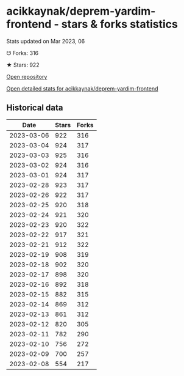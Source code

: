 # acikkaynak/deprem-yardim-frontend - stars & forks statistics

Stats updated on Mar 2023, 06

☋ Forks: 316

★ Stars: 922

[Open repository](https://github.com/acikkaynak/deprem-yardim-frontend)

[Open detailed stats for acikkaynak/deprem-yardim-frontend](https://reviewgithub.com/rep/acikkaynak/deprem-yardim-frontend)

## Historical data
| Date | Stars | Forks |
|------|-------|-------|
| 2023-03-06 | 922 | 316 | 
| 2023-03-04 | 924 | 317 | 
| 2023-03-03 | 925 | 316 | 
| 2023-03-02 | 924 | 316 | 
| 2023-03-01 | 924 | 317 | 
| 2023-02-28 | 923 | 317 | 
| 2023-02-26 | 922 | 317 | 
| 2023-02-25 | 920 | 318 | 
| 2023-02-24 | 921 | 320 | 
| 2023-02-23 | 920 | 322 | 
| 2023-02-22 | 917 | 321 | 
| 2023-02-21 | 912 | 322 | 
| 2023-02-19 | 908 | 319 | 
| 2023-02-18 | 902 | 320 | 
| 2023-02-17 | 898 | 320 | 
| 2023-02-16 | 892 | 318 | 
| 2023-02-15 | 882 | 315 | 
| 2023-02-14 | 869 | 312 | 
| 2023-02-13 | 861 | 312 | 
| 2023-02-12 | 820 | 305 | 
| 2023-02-11 | 782 | 290 | 
| 2023-02-10 | 756 | 272 | 
| 2023-02-09 | 700 | 257 | 
| 2023-02-08 | 554 | 217 | 


